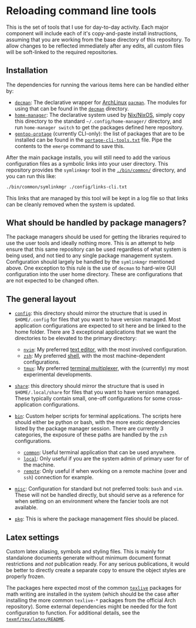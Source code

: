 # Reloading command line tools

This is the set of tools that I use for day-to-day activity. Each major component will include each of it's
copy-and-paste install instructions, assuming that you are working from the base directory of this repository. To allow
changes to be reflected immediately after any edits, all custom files will be soft-linked to the required repositories.

## Installation

The dependencies for running the various items here can be handled either by:

- [`decman`][decman]: The declarative wrapper for [ArchLinux] [`pacman`][pacman]. The modules for using that can be
  found in the [`decman`](./pkg/decman/) directory.
- [`home-manager`][homemanager]: The declarative system used by [Nix/NixOS][nix], simply copy this directory to the
  standard `~/.config/home-manager/` directory, and run `home-manager switch` to get the packages defined here
  repository.
- [`gentoo-protage`][portage] (currently CLI-only): the list of packages that are to be installed can be found in the
  [`portage-cli-tools.txt`](./portage-cli-tools.txt) file. Pipe the contents to the `emerge` command to save this.

After the main package installs, you will still need to add the various configuration files as a symbolic links into
your user directory. This repository provides the `symlinkmgr` tool in the [`./bin/common/`](./bin) directory, and you
can run this like:

```bash
./bin/common/symlinkmgr ./config/links-cli.txt
```

This links that are managed by this tool will be kept in a log file so that links can be cleanly removed when the system
is updated.

## What should be handled by package managers?

The package managers should be used for getting the libraries required to use the user tools and ideally nothing more.
This is an attempt to help ensure that this same repository can be used regardless of what system is being used, and not
tied to any single package management system. Configuration should largely be handled by the `symlinkmgr` mentioned
above. One exception to this rule is the use of `decman` to hard-wire GUI configuration into the user home directory.
These are configurations that are not expected to be changed often.

## The general layout

- [`config`](./config): this directory should mirror the structure that is used in `$HOME/.config` for files that you
  want to have version managed. Most application configurations are expected to sit here and be linked to the home
  folder. There are 3 exceptional applications that we want the directories to be elevated to the primary directory:

  - [`nvim`](./nvim): My preferred [text editor][neovim], with the most involved configuration.
  - [`zsh`](./zsh): My preferred [shell][zsh], with the most machine-dependent configurations.
  - [`tmux`](./tmux): My preferred [terminal multiplexer][tmux], with the (currently) my most experimental developments.

- [`share`](./share/): this directory should mirror the structure that is used in `$HOME/.local/share` for files that
  you want to have version managed. These typically contain small, one-off configurations for some cross-application
  configurations.

- [`bin`](./bin): Custom helper scripts for terminal applications. The scripts here should either be python or bash,
  with the more exotic dependencies listed by the package manager session. There are currently 3 categories, the
  exposure of these paths are handled by the `zsh` configurations.

  - [`common`](./bin/common): Useful terminal application that can be used anywhere.
  - [`local`](./bin/local): Only useful if you are the system admin of primary user for of the machine.
  - [`remote`](./bin/remote): Only useful if when working on a remote machine (over and `ssh`) connection for example.

- [`misc`](./misc/): Configuration for standard but not preferred tools: `bash` and `vim`. These will not be handled
  directly, but should serve as a reference for when setting on an environment where the fancier tools are not
  available.

- [`pkg`](./pkg): This is where the package management files should be placed.

## Latex settings

Custom latex aliasing, symbols and styling files. This is mainly for standalone documents generate without minimum
document format restrictions and _not_ publication ready. For any serious publications, it would be better to directly
create a separate copy to ensure the object styles are properly frozen.

The packages here expected most of the common [`texlive`][texlive] packages for math writing are installed in the system
(which should be the case after installing the more common `texlive-*` packages from the official Arch repository). Some
external dependencies might be needed for the font configuration to function. For additional details, see the
[`texmf/tex/latex/README`](texmf/tex/latex).

[archlinux]: https://archlinux.org/
[decman]: https://github.com/kiviktnm/decman
[homemanager]: https://nix-community.github.io/home-manager/
[neovim]: https://neovim.io/
[nix]: https://nixos.org/
[pacman]: https://wiki.archlinux.org/title/Pacman
[portage]: https://wiki.gentoo.org/wiki/Portage
[texlive]: https://www.tug.org/texlive/
[tmux]: https://github.com/tmux/tmux/wiki
[zsh]: https://www.zsh.org/
